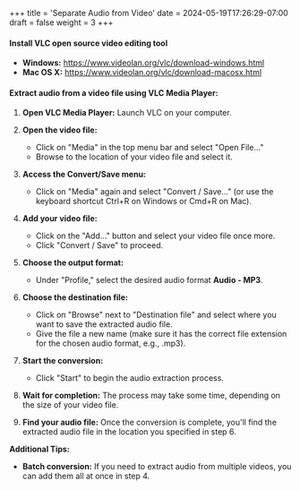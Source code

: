 +++
title = 'Separate Audio from Video'
date = 2024-05-19T17:26:29-07:00
draft = false
weight = 3
+++

#### Install VLC open source video editing tool

* **Windows:** https://www.videolan.org/vlc/download-windows.html
* **Mac OS X:** https://www.videolan.org/vlc/download-macosx.html

#### Extract audio from a video file using VLC Media Player:

1. **Open VLC Media Player:** Launch VLC on your computer.

2. **Open the video file:**
   * Click on "Media" in the top menu bar and select "Open File..."
   * Browse to the location of your video file and select it.

3. **Access the Convert/Save menu:**
   * Click on "Media" again and select "Convert / Save..." (or use the keyboard shortcut Ctrl+R on Windows or Cmd+R on Mac).

4. **Add your video file:**
   * Click on the "Add..." button and select your video file once more. 
   * Click "Convert / Save" to proceed.

5. **Choose the output format:**
   * Under "Profile," select the desired audio format **Audio - MP3**.

6. **Choose the destination file:**
   * Click on "Browse" next to "Destination file" and select where you want to save the extracted audio file.
   * Give the file a new name (make sure it has the correct file extension for the chosen audio format, e.g., .mp3).

7. **Start the conversion:**
   * Click "Start" to begin the audio extraction process.

8. **Wait for completion:** The process may take some time, depending on the size of your video file.

9. **Find your audio file:** Once the conversion is complete, you'll find the extracted audio file in the location you specified in step 6.

**Additional Tips:**

* **Batch conversion:** If you need to extract audio from multiple videos, you can add them all at once in step 4.

